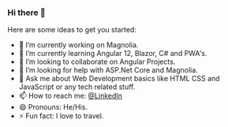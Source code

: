 ### Hi there 👋



Here are some ideas to get you started:

- 🔭 I’m currently working on Magnolia.
- 🌱 I’m currently learning Angular 12, Blazor, C# and PWA's.
- 👯 I’m looking to collaborate on Angular Projects.
- 🤔 I’m looking for help with ASP.Net Core and Magnolia.
- 💬 Ask me about Web Development basics like HTML CSS and JavaScript or any tech related stuff.
- 📫 How to reach me: [@LinkedIn](https://www.linkedin.com/in/kamal-hussain-7a05922a/)
- 😄 Pronouns: He/His.
- ⚡ Fun fact: I love to travel.
